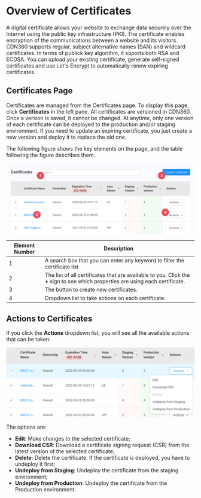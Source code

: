 # Overview of Certificates

A digital certificate allows your website to exchange data securely over the Internet using the public key infrastructure (PKI). The certificate enables encryption of the communications between a website and its visitors. CDN360 supports regular, subject alternative names (SAN) and wildcard certificates. In terms of publick key algorithm, it suports both RSA and ECDSA. You can upload your existing certificate, generate self-signed certificates and use Let's Encrypt to automatically renew expiring certificates.

## Certificates Page 

Certificates are managed from the Certificates page. To display this page, click **Certificates** in the left pane. All certificates are versioned in CDN360. Once a version is saved, it cannot be changed. At anytime, only one version of each certificate can be deployed to the production and/or staging environment. If you need to update an expiring certificate, you just create a new version and deploy it to replace the old one.

The following figure shows the key elements on the page, and the table following the figure describes them.

<p align="center"><img src="/docs/resources/images/Certificates Page.png" alt="Certificate List" width="700"></p>

| **Element Number**|**Description**|
|-|-|
|1|A search box that you can enter any keyword to filter the certificate list|
|2|The list of all certificates that are available to you. Click the **+** sign to see which properties are using each certificate.|
|3|The button to create new certificates.|
|4|Dropdown list to take actions on each certificate.|

## Actions to Certificates
If you click the **Actions** dropdown list, you will see all the available actions that can be taken:
<p align="center"><img src="/docs/resources/images/CertificateActions.png" alt="Certificate List" width="700"></p>
The options are:

- **Edit**: Make changes to the selected certificate;
- **Download CSR**: Download a certificate signing request (CSR) from the latest version of the selected certificate;
- **Delete**: Delete the certificate. If the certificate is deployed, you have to undeploy it first;
- **Undeploy from Staging**: Undeploy the certificate from the staging environment;
- **Undeploy from Production**: Undeploy the certificate from the Production environment.
